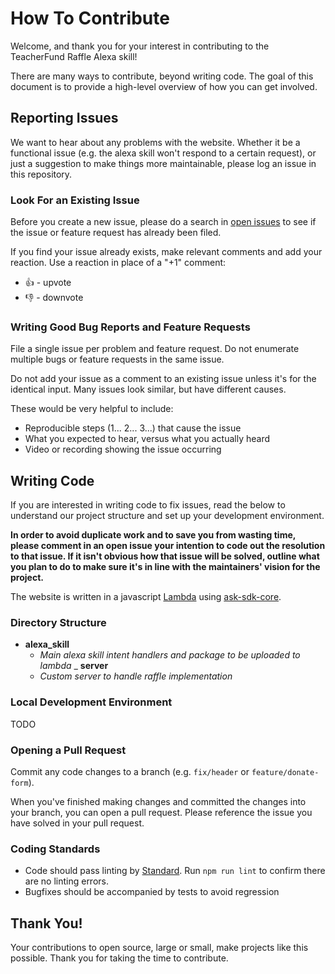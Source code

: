 # How To Contribute

Welcome, and thank you for your interest in contributing to the TeacherFund Raffle Alexa skill!

There are many ways to contribute, beyond writing code. The goal of this document is to provide a high-level overview of how you can get involved.

## Reporting Issues
We want to hear about any problems with the website. Whether it be a functional issue (e.g. the alexa skill won't respond to a certain request), or just a suggestion to make things more maintainable, please log an issue in this repository.

### Look For an Existing Issue
Before you create a new issue, please do a search in [open issues](https://github.com/teacherfund/TeacherFund_raffle/issues) to see if the issue or feature request has already been filed.

If you find your issue already exists, make relevant comments and add your reaction. Use a reaction in place of a "+1" comment:

- 👍 - upvote
- 👎 - downvote

### Writing Good Bug Reports and Feature Requests
File a single issue per problem and feature request. Do not enumerate multiple bugs or feature requests in the same issue.

Do not add your issue as a comment to an existing issue unless it's for the identical input. Many issues look similar, but have different causes.

These would be very helpful to include:
- Reproducible steps (1... 2... 3...) that cause the issue
- What you expected to hear, versus what you actually heard
- Video or recording showing the issue occurring

## Writing Code
If you are interested in writing code to fix issues, read the below to understand our project structure and set up your development environment.

**In order to avoid duplicate work and to save you from wasting time, please comment in an open issue your intention to code out the resolution to that issue. If it isn't obvious how that issue will be solved, outline what you plan to do to make sure it's in line with the maintainers' vision for the project.**

The website is written in a javascript [Lambda](https://aws.amazon.com/lambda/) using [ask-sdk-core](https://github.com/alexa/alexa-skills-kit-sdk-for-nodejs/tree/2.0.x/ask-sdk-core). 

### Directory Structure
- **alexa_skill**
  - _Main alexa skill intent handlers and package to be uploaded to lambda_
_ **server**
  - _Custom server to handle raffle implementation_

### Local Development Environment
TODO

### Opening a Pull Request
Commit any code changes to a branch (e.g. `fix/header` or `feature/donate-form`).

When you've finished making changes and committed the changes into your branch, you can open a pull request. Please reference the issue you have solved in your pull request.

### Coding Standards

- Code should pass linting by [Standard](https://standardjs.com/). Run `npm run lint` to confirm there are no linting errors.
- Bugfixes should be accompanied by tests to avoid regression

## Thank You!
Your contributions to open source, large or small, make projects like this possible. Thank you for taking the time to contribute.

